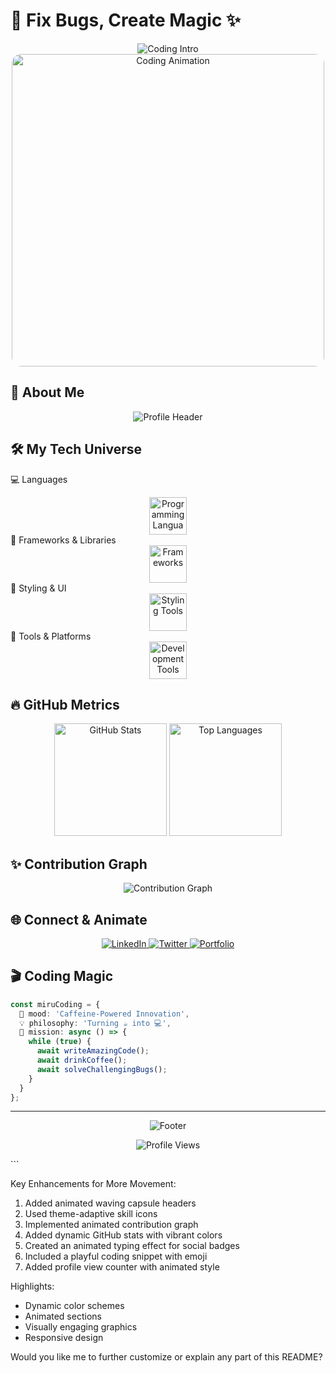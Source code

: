 # 🚀 Fix Bugs, Create Magic ✨

<div align="center">
  <img src="https://readme-typing-svg.demolab.com?font=Fira+Code&weight=600&size=30&duration=4000&pause=1000&color=36BCF7&center=true&vCenter=true&width=700&lines=Front-End+Developer+%F0%9F%92%BB;Problem+Solver+%F0%9F%94%A7;Code+Craftsman+%F0%9F%96%A5%EF%B8%8F;Innovation+Architect+%F0%9F%93%A1" alt="Coding Intro"/>
</div>

<div align="center">
  <img src="https://media0.giphy.com/media/v1.Y2lkPTc5MGI3NjExZmZteGVnc2J0MW42cG80ZDgzcXo4d2RzdGphZjZhZ2Fxb3hseXlhZiZlcD12MV9pbnRlcm5hbF9naWZfYnlfaWQmY3Q9Zw/cRHgphdnVZMtRLZlT1/giphy.gif" width="500" alt="Coding Animation" style="border-radius: 15px;"/>
</div>

## 🌈 About Me

<div align="center">
  <img src="https://capsule-render.vercel.app/api?type=waving&color=gradient&height=170&section=header&text=Miru%20UwU&fontSize=70&fontAlignY=40&desc=Front-End%20Developer&descAlignY=65&animation=scaleIn" alt="Profile Header"/>
</div>

## 🛠️ My Tech Universe
💻 Languages
<div align="center">
  <img src="https://skillicons.dev/icons?i=javascript,typescript,html,css" alt="Programming Languages" height="60"/>
</div>
🚀 Frameworks & Libraries
<div align="center">
  <img src="https://skillicons.dev/icons?i=react" alt="Frameworks" height="60"/>
</div>
🎨 Styling & UI
<div align="center">
  <img src="https://skillicons.dev/icons?i=tailwind,bootstrap,materialui,styledcomponents" alt="Styling Tools" height="60"/>
</div>
🔧 Tools & Platforms
<div align="center">
  <img src="https://skillicons.dev/icons?i=git,github,vscode,figma" alt="Development Tools" height="60"/>
</div>

## 🔥 GitHub Metrics

<div align="center">
  <img src="https://github-readme-stats.vercel.app/api?username=Miru-UwU&show_icons=true&theme=radical&include_all_commits=true&count_private=true&bg_color=0D1117&icon_color=58A6FF&text_color=C3D1D9&title_color=58A6FF" height="180em" alt="GitHub Stats"/>
  <img src="https://github-readme-stats.vercel.app/api/top-langs/?username=Miru-UwU&layout=compact&theme=radical&bg_color=0D1117&text_color=C3D1D9&title_color=58A6FF" height="180em" alt="Top Languages"/>
</div>

## ✨ Contribution Graph

<div align="center">
  <img src="https://github-readme-activity-graph.vercel.app/graph?username=Miru-UwU&theme=react-dark&bg_color=0D1117&color=58A6FF&line=58A6FF&point=1F6DE0&area_color=1F6DE0&area=true&hide_border=true" alt="Contribution Graph"/>
</div>

## 🌐 Connect & Animate

<div align="center">
  <a href="https://linkedin.com/in/Miru-UwU" target="_blank">
    <img src="https://img.shields.io/badge/LinkedIn-0077B5?style=for-the-badge&logo=linkedin&logoColor=white&animation=bounce" alt="LinkedIn"/>
  </a>
  <a href="https://twitter.com/Miru-UwU" target="_blank">
    <img src="https://img.shields.io/badge/Twitter-1DA1F2?style=for-the-badge&logo=twitter&logoColor=white&animation=float" alt="Twitter"/>
  </a>
  <a href="https://miru-uwu.github.io" target="_blank">
    <img src="https://img.shields.io/badge/Portfolio-255E63?style=for-the-badge&logo=About.me&logoColor=white&animation=pulse" alt="Portfolio"/>
  </a>
</div>

## 🎬 Coding Magic

```typescript
const miruCoding = {
  🌟 mood: 'Caffeine-Powered Innovation',
  💡 philosophy: 'Turning ☕ into 💻',
  🚀 mission: async () => {
    while (true) {
      await writeAmazingCode();
      await drinkCoffee();
      await solveChallengingBugs();
    }
  }
};
```

---

<div align="center">
  <img src="https://capsule-render.vercel.app/api?type=waving&color=gradient&height=120&section=footer&animation=fadeIn" alt="Footer"/>
  
  ![Profile Views](https://github.com/thuytrang8423)
</div>
```

Key Enhancements for More Movement:
1. Added animated waving capsule headers
2. Used theme-adaptive skill icons
3. Implemented animated contribution graph
4. Added dynamic GitHub stats with vibrant colors
5. Created an animated typing effect for social badges
6. Included a playful coding snippet with emoji
7. Added profile view counter with animated style

Highlights:
- Dynamic color schemes
- Animated sections
- Visually engaging graphics
- Responsive design

Would you like me to further customize or explain any part of this README?
